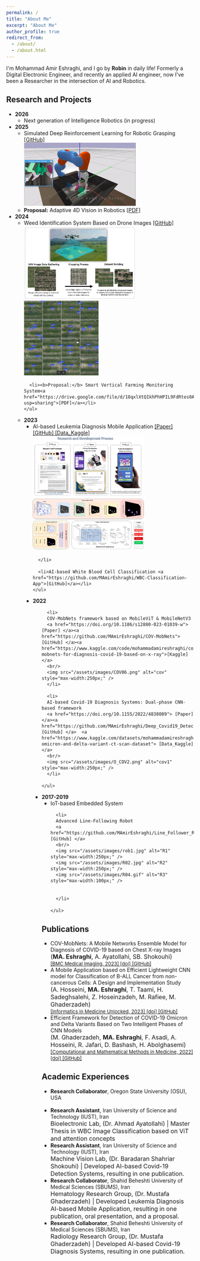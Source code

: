 ```yaml
---
permalink: /
title: "About Me"
excerpt: "About Me"
author_profile: true
redirect_from: 
  - /about/
  - /about.html
---
```


I'm Mohammad Amir Eshraghi, and I go by <b>Robin</b> in daily life! Formerly a Digital Electronic Engineer, and recently an applied AI engineer, now I've been a Researcher in the intersection of AI and Robotics. 



## Research and Projects
<ul>

  <li>
  <strong>2026</strong>
  <ul>
      <li>Next generation of Intelligence Robotics (in progress) </li>

  </ul>
</li>


  <li>
    <strong>2025</strong>
    <ul>
      <li>
      Simulated Deep Reinforcement Learning for Robotic Grasping
      <a href="https://github.com/MAmirEshraghi/Deep-RL-Grasping">[GitHub]</a>
      <br/>
      <img src="/assets/images/kukaGif.gif" alt="Deep RL Grasping" style="max-width:300px;" />
      </li>
      <li><b>Proposal:</b> Adaptive 4D Vision in Robotics <a href="https://drive.google.com/file/d/1CmgPDMaeNDZDXmEzazgXfhtXzJTo-e01/view?usp=sharing">[PDF]</a></li>
    </ul>
  </li>
  
  <li>
    <strong>2024</strong>
    <ul>      
      <li>
      Weed Identification System Based on Drone Images 
      <a href="https://github.com/MAmirEshraghi/Weed_Identification_Drone_imgs">[GitHub]</a>
      <br/>
      <img src="/assets/images/W1.png" alt="w1" style="max-width:300px;" />
      <img src="/assets/images/w2.gif" alt="w2" style="max-width:200px;" />
      </li>
      
      <li><b>Proposal:</b> Smart Vertical Farming Monitoring System<a href="https://drive.google.com/file/d/18qxlXtQIkhPhHPIL9FdRtes0AgO_WyLL/view?usp=sharing">[PDF]</a></li>
    </ul>
  </li>

<li>
    <strong>2023</strong>
    <ul>
      <li>
      AI-based Leukemia Diagnosis Mobile Application 
      <a href="https://doi.org/10.1016/j.imu.2023.101244"> [Paper] </a><a href="https://github.com/MAmirEshraghi/Lightweight-Deep-CNN-Based-Mobile-App-in-the-Screening-of-ALL">[GitHub] </a><a href="https://www.kaggle.com/datasets/mohammadamireshraghi/blood-cell-cancer-all-4class"> [Data_Kaggle]</a>
      <br/>
      <img src="/assets/images/LeukemiaClassificatio1.jpg" alt="L1" style="max-width:300px;" />      
      <img src="/assets/images/LeukemiaClassificatio2.png" alt="L2" style="max-width:300px;" />
      
      </li>
      
      <li>AI-based White Blood Cell Classification <a href="https://github.com/MAmirEshraghi/WBC-Classification-App">[GitHub]</a></li>
    </ul>
  </li>
  
 <li>
    <strong>2022</strong>
    <ul>

      <li>
      COV-MobNets framework based on MobileViT & MobileNetV3
      <a href="https://doi.org/10.1186/s12880-023-01039-w"> [Paper] </a><a href="https://github.com/MAmirEshraghi/COV-MobNets">[GitHub] </a><a href="https://www.kaggle.com/code/mohammadamireshraghi/cov-mobnets-for-diagnosis-covid-19-based-on-x-ray">[Kaggle] </a>
      <br/>
      <img src="/assets/images/COV06.png" alt="cov" style="max-width:250px;" />      
      </li>
      
      <li>
      AI-based Covid-19 Diagnosis Systems: Dual-phase CNN-based framework 
      <a href="https://doi.org/10.1155/2022/4838009"> [Paper] </a><a href="https://github.com/MAmirEshraghi/Deep_Covid19_Detection_Overall_framework"> [GitHub] </a>  <a href="https://www.kaggle.com/datasets/mohammadamireshraghi/covid19-omicron-and-delta-variant-ct-scan-dataset"> [Data_Kaggle] </a> 
      <br/>
      <img src="/assets/images/O_COV2.png" alt="cov1" style="max-width:250px;" />      
      </li>
      
    </ul>
  </li> 

 <li>
    <strong>2017-2019</strong>
    <ul>
      <li>IoT-based Embedded System</li>
      
      <li>
      Advanced Line-Following Robot 
      <a href="https://github.com/MAmirEshraghi/Line_Follower_Robot"> [GitHub] </a>
      <br/>
      <img src="/assets/images/rob1.jpg" alt="R1" style="max-width:250px;" />      
      <img src="/assets/images/R02.jpg" alt="R2" style="max-width:250px;" />
      <img src="/assets/images/R04.gif" alt="R3" style="max-width:100px;" />

  
      </li>
      
    </ul>
  </li> 
  
</ul>


## Publications
<ul>
    <li>COV-MobNets: A Mobile Networks Ensemble Model for Diagnosis of COVID-19 based on Chest X-ray Images
    <br />
    <font size="3">
      (<b>MA. Eshraghi</b>, A. Ayatollahi, SB. Shokouhi)
    </font> 
    <br /> 
    <font size="2">
      <a href="https://bmcmedimaging.biomedcentral.com/">
      [BMC Medical Imaging, 2023]
      </a>
      <a href="https://doi.org/10.1186/s12880-023-01039-w">
      [doi]
      </a>
      <a href="https://github.com/MAmirEshraghi/Lightweight-Deep-CNN-Based-Mobile-App-in-the-Screening-of-ALL">
      [GitHub]
      </a>
    </font>
    </li>
</ul>
<ul>
    <li>A Mobile Application based on Efficient Lightweight CNN model for Classification of B-ALL Cancer from non-cancerous Cells: A Design and Implementation Study
    <br />
    <font size="3">
      (A. Hosseini, <b>MA. Eshraghi</b>, T. Taami, H. Sadeghsalehi, Z. Hoseinzadeh, M. Rafiee, M. Ghaderzadeh)
    </font> 
    <br /> 
    <font size="2">
      <a href="https://bmcmedimaging.biomedcentral.com/">
      [Informatics in Medicine Unlocked, 2023]
      </a>
      <a href="https://doi.org/10.1016/j.imu.2023.101244">
      [doi]
      </a>
      <a href="https://github.com/MAmirEshraghi/Lightweight-Deep-CNN-Based-Mobile-App-in-the-Screening-of-ALL">
      [GitHub]
      </a>
    </font>
    </li>
</ul>
<ul>
    <li>Efficient Framework for Detection of COVID-19 Omicron and Delta Variants Based on Two Intelligent Phases of CNN Models
    <br />
    <font size="3">
      (M. Ghaderzadeh, <b>MA. Eshraghi</b>, F. Asadi, A. Hosseini, R. Jafari, D. Bashash, H. Abolghasemi)
    </font> 
    <br /> 
    <font size="2">
      <a href="https://bmcmedimaging.biomedcentral.com/">
      [Computational and Mathematical Methods in Medicine, 2022]
      </a>
      <a href="https://doi.org/10.1155/2022/4838009">
      [doi]
      </a>
      <a href="https://github.com/MAmirEshraghi/Deep_Covid19_Detection_Overall_framework">
      [GitHub]
      </a>
    </font>
    </li>
</ul>

## Academic Experiences

<ul>
    <li><b>Research Collaborator</b>, Oregon State University (OSU), USA
    <br />
    <br /> 
    </li>
</ul>
<ul>
    <li><b>Research Assistant</b>, Iran University of Science and Technology (IUST), Iran
    <br />
    <font size="3">
      Bioelectronic Lab, (Dr. Ahmad Ayatollahi) |
      Master Thesis in WBC Image Classification based on ViT and attention concepts
    </font> 
    <br /> 
    </li>
</ul>
<ul>
    <li><b>Research Assistant</b>, Iran University of Science and Technology (IUST), Iran
    <br />
    <font size="3">
      Machine Vision Lab, (Dr. Baradaran Shahriar Shokouhi) |
      Developed AI-based Covid-19 Detection Systems, resulting in one publication.
    </font> 
    <br /> 
    </li>
</ul>
<ul>
    <li><b>Research Collaborator</b>, Shahid Beheshti University of Medical Sciences (SBUMS), Iran
    <br />
    <font size="3">
      Hematology Research Group, (Dr. Mustafa Ghaderzadeh) |
      Developed Leukemia Diagnosis AI-based Mobile Application, resulting in one publication, oral presentation, and a proposal. 
    </font> 
    <br /> 
    </li>
</ul>
<ul>
    <li><b>Research Collaborator</b>, Shahid Beheshti University of Medical Sciences (SBUMS), Iran      
    <br />
    <font size="3">
      Radiology Research Group, (Dr. Mustafa Ghaderzadeh) |
      Developed AI-based Covid-19 Diagnosis Systems, resulting in one publication.
    </font> 
    <br /> 
    </li>
</ul>



